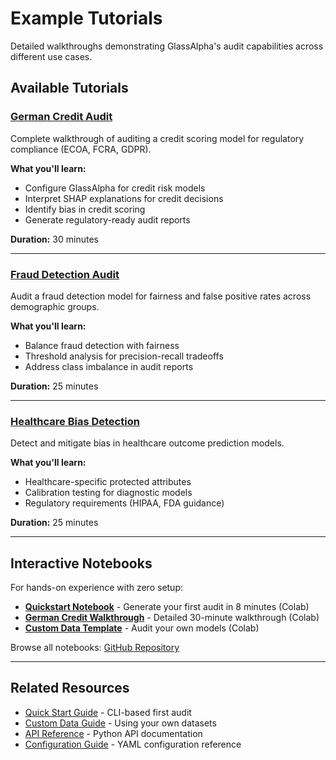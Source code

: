 # Example Tutorials

Detailed walkthroughs demonstrating GlassAlpha's audit capabilities across different use cases.

## Available Tutorials

### [German Credit Audit](german-credit-audit.md)

Complete walkthrough of auditing a credit scoring model for regulatory compliance (ECOA, FCRA, GDPR).

**What you'll learn:**

- Configure GlassAlpha for credit risk models
- Interpret SHAP explanations for credit decisions
- Identify bias in credit scoring
- Generate regulatory-ready audit reports

**Duration:** 30 minutes

---

### [Fraud Detection Audit](fraud-detection-audit.md)

Audit a fraud detection model for fairness and false positive rates across demographic groups.

**What you'll learn:**

- Balance fraud detection with fairness
- Threshold analysis for precision-recall tradeoffs
- Address class imbalance in audit reports

**Duration:** 25 minutes

---

### [Healthcare Bias Detection](healthcare-bias-detection.md)

Detect and mitigate bias in healthcare outcome prediction models.

**What you'll learn:**

- Healthcare-specific protected attributes
- Calibration testing for diagnostic models
- Regulatory requirements (HIPAA, FDA guidance)

**Duration:** 25 minutes

---

## Interactive Notebooks

For hands-on experience with zero setup:

- **[Quickstart Notebook](https://colab.research.google.com/github/GlassAlpha/glassalpha/blob/main/examples/notebooks/quickstart_colab.ipynb)** - Generate your first audit in 8 minutes (Colab)
- **[German Credit Walkthrough](https://colab.research.google.com/github/GlassAlpha/glassalpha/blob/main/examples/notebooks/german_credit_walkthrough.ipynb)** - Detailed 30-minute walkthrough (Colab)
- **[Custom Data Template](https://colab.research.google.com/github/GlassAlpha/glassalpha/blob/main/examples/notebooks/custom_data_template.ipynb)** - Audit your own models (Colab)

Browse all notebooks: [GitHub Repository](https://github.com/GlassAlpha/glassalpha/tree/main/examples/notebooks)

---

## Related Resources

- [Quick Start Guide](../getting-started/quickstart.md) - CLI-based first audit
- [Custom Data Guide](../getting-started/custom-data.md) - Using your own datasets
- [API Reference](../reference/api/audit-entry-points.md) - Python API documentation
- [Configuration Guide](../getting-started/configuration.md) - YAML configuration reference

